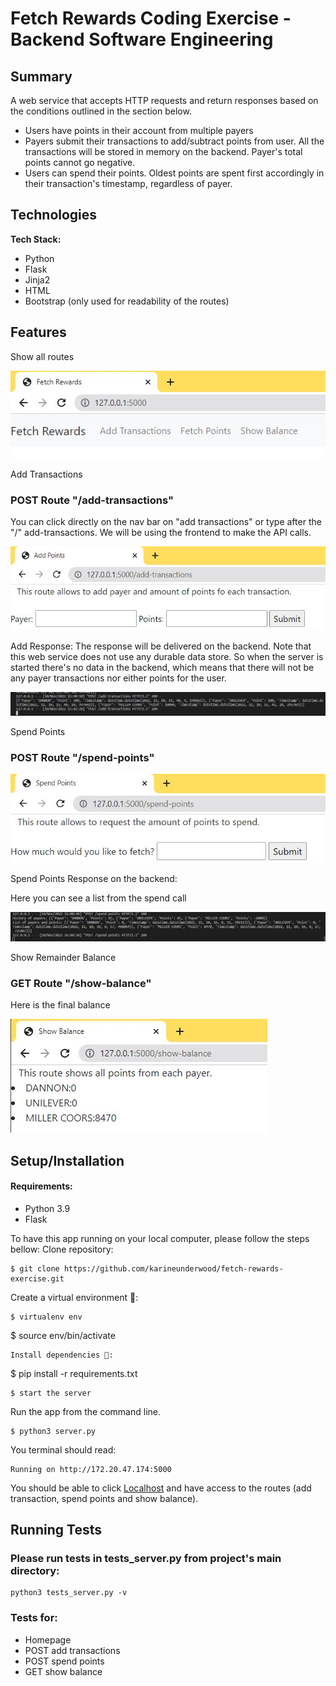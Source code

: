 # Fetch Rewards Coding Exercise - Backend Software Engineering
## Summary





A web service that accepts HTTP requests and return responses based on the conditions outlined in the section below.

- Users have points in their account from multiple payers
- Payers submit their transactions to add/subtract points from user.
All the transactions will be stored in memory on the backend.
Payer's total points cannot go negative.
- Users can spend their points.
Oldest points are spent first accordingly in their transaction's timestamp, regardless of payer.

## Technologies
**Tech Stack:**

- Python
- Flask
- Jinja2
- HTML
- Bootstrap (only used for readability of the routes)

## Features

Show all routes

![All Routes](README-img/all-routes.jpg)


Add Transactions
### POST Route "/add-transactions"
You can click directly on the nav bar on "add transactions" or type after the "/" add-transactions. We will be using the frontend to make the API calls. 

![Add Transactions](README-img/add-transaction-route.jpg)

Add Response:
The response will be delivered on the backend. Note that this web service does not use any durable data store. So when the server is started there's no data in the backend, which means that there will not be any payer transactions nor either points for the user. 

![Add Response](README-img/add-response.jpg)

Spend Points
### POST Route "/spend-points"

![Spend Points](README-img/spend-route.jpg)

Spend Points Response on the backend:

Here you can see a list from the spend call

![Spend Response](README-img/spend-response.jpg)

Show Remainder Balance
### GET Route "/show-balance"

Here is the final balance

![Show Remainder Balance](README-img/show-final-balance.jpg)

## Setup/Installation
#### Requirements:
- Python 3.9
- Flask

To have this app running on your local computer, please follow the steps bellow:
Clone repository:
```
$ git clone https://github.com/karineunderwood/fetch-rewards-exercise.git
```
Create a virtual environment 🔮:
```
$ virtualenv env
```
$ source env/bin/activate
```
Install dependencies 🔗:
```
$ pip install -r requirements.txt
```
$ start the server
```
Run the app from the command line. 
```
$ python3 server.py
```
You terminal should read:
```
Running on http://172.20.47.174:5000
```
You should be able to click [Localhost](http://172.20.47.174:5000) and have access to the routes (add transaction, spend points and show balance).

## Running Tests
### Please run tests in tests_server.py from project's main directory:
```
python3 tests_server.py -v
```

### Tests for:
- Homepage
- POST add transactions
- POST spend points
- GET show balance


